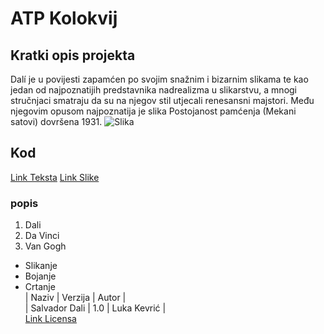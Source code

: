 # ATP Kolokvij
## Kratki opis projekta
Dalí je u povijesti zapamćen po svojim snažnim i bizarnim slikama te kao jedan od najpoznatijih predstavnika nadrealizma u slikarstvu, a mnogi stručnjaci smatraju da su na njegov stil utjecali renesansni majstori. Među njegovim opusom najpoznatija je slika Postojanost pamćenja (Mekani satovi) dovršena 1931.
![Slika](https://media.istockphoto.com/id/638988872/photo/lighthouse-in-the-evening-light.jpg?b=1&s=612x612&w=0&k=20&c=512146okNqyV1t-0bOiKRQz399TVcVRTdKbdOiBrPi0=)
## Kod
[Link Teksta](https://hr.wikipedia.org/wiki/Wikipedija:%C4%8Clanak_tjedna)
[Link Slike](https://media.istockphoto.com/id/1305709323/photo/winter-mountains-panorama-with-ski-slopes-and-ski-lifts.jpg?b=1&s=612x612&w=0&k=20&c=_4YictXnB-NKMZ50fmbWS51uLXQydu0TR_R2qzGb5LE=)
### popis
1. Dali               
2. Da Vinci
3. Van Gogh
* Slikanje
* Bojanje
* Crtanje<br>
| Naziv             | Verzija | Autor            |<br>
| Salvador Dali     | 1.0     | Luka Kevrić      |<br>
[Link Licensa](https://github.com/Lujo11/atp-kolokvij./blob/main/LICENSE.md)
